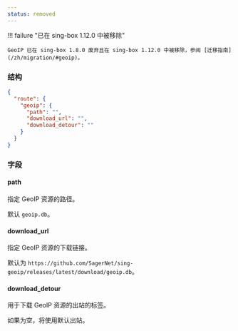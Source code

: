 ```yaml
---
status: removed
---
```


!!! failure "已在 sing-box 1.12.0 中被移除"

    GeoIP 已在 sing-box 1.8.0 废弃且在 sing-box 1.12.0 中被移除，参阅 [迁移指南](/zh/migration/#geoip)。

### 结构

```json
{
  "route": {
    "geoip": {
      "path": "",
      "download_url": "",
      "download_detour": ""
    }
  }
}
```

### 字段

#### path

指定 GeoIP 资源的路径。

默认 `geoip.db`。

#### download_url

指定 GeoIP 资源的下载链接。

默认为 `https://github.com/SagerNet/sing-geoip/releases/latest/download/geoip.db`。

#### download_detour

用于下载 GeoIP 资源的出站的标签。

如果为空，将使用默认出站。
